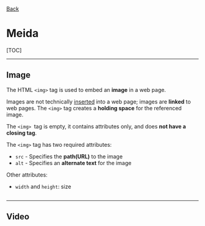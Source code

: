 [Back](../index.md)

# Meida

[TOC]

---

## Image

The HTML `<img>` tag is used to embed an **image** in a web page.

Images are not technically <u>inserted</u> into a web page; images are **linked** to web pages. The `<img>` tag creates a **holding space** for the referenced image.

The `<img> `tag is empty, it contains attributes only, and does **not have a closing tag**.

The `<img>` tag has two required attributes:
- `src` - Specifies the **path(URL)** to the image
- `alt` - Specifies an **alternate text** for the image

Other attributes:
- `width` and `height`: size

```html

```

---

## Video





